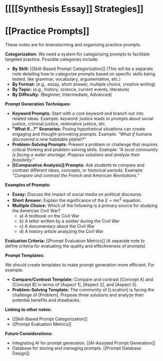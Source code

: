 # [[[[Synthesis Essay]] Strategies]]
# [[Practice Prompts]]

These notes are for brainstorming and organizing practice prompts.

**Categorization:**  We need a system for categorizing prompts to facilitate targeted practice.  Possible categories include:

* **By Skill:** [[Skill-Based Prompt Categorization]]  (This will be a separate note detailing how to categorize prompts based on specific skills being tested, like grammar, vocabulary, argumentation, etc.)
* **By Format:**  (e.g., essay, short answer, multiple choice, creative writing)
* **By Topic:** (e.g., history, science, current events, literature)
* **By Difficulty:** (Beginner, Intermediate, Advanced)


**Prompt Generation Techniques:**

* **Keyword Prompts:** Start with a core keyword and branch out into related ideas.  Example: *keyword:  justice*  leads to prompts about social justice, criminal justice, restorative justice, etc.
* **"What if...?" Scenarios:**  Posing hypothetical situations can create engaging and thought-provoking prompts.  Example: *"What if humans discovered a new habitable planet?"*
* **Problem-Solving Prompts:** Present a problem or challenge that requires critical thinking and problem-solving skills. Example: *"A local community is facing a water shortage.  Propose solutions and analyze their feasibility."*
* **[[Comparative Analysis]] Prompts:**  Ask students to compare and contrast different ideas, concepts, or historical periods. Example: *"Compare and contrast the French and American Revolutions."*

**Examples of Prompts:**

* **Essay:**  Discuss the impact of social media on political discourse.
* **Short Answer:** Explain the significance of the $E=mc^2$ equation.
* **Multiple Choice:** Which of the following is a primary source for studying the American Civil War?
    * a) A textbook on the Civil War
    * b) A letter written by a soldier during the Civil War
    * c) A documentary about the Civil War
    * d) A history article analyzing the Civil War

**Evaluation Criteria:** [[Prompt Evaluation Metrics]] (A separate note to define criteria for evaluating the quality and effectiveness of prompts)


**Prompt Templates:**

We should create templates to make prompt generation more efficient. For example:

* **Compare/Contrast Template:**  Compare and contrast [Concept A] and [Concept B] in terms of [Aspect 1], [Aspect 2], and [Aspect 3].
* **Problem-Solving Template:**  The community of [Location] is facing the challenge of [Problem].  Propose three solutions and analyze their potential benefits and drawbacks.


**Linking to other notes:**

* [[Skill-Based Prompt Categorization]]
* [[Prompt Evaluation Metrics]]


**Future Considerations:**

* Integrating AI for prompt generation. [[AI-Assisted Prompt Generation]]
* Database for storing and managing prompts. [[Prompt Database Design]]

